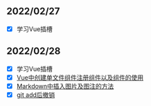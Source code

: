 ## 2022/02/27

- [x] 学习Vue插槽

## 2022/02/28

- [x] 学习Vue插槽
- [x]  [Vue中创建单文件组件注册组件以及组件的使用](https://wangyufei.fun/2022/02/28/Vue%E4%B8%AD%E5%88%9B%E5%BB%BA%E5%8D%95%E6%96%87%E4%BB%B6%E7%BB%84%E4%BB%B6%20%E6%B3%A8%E5%86%8C%E7%BB%84%E4%BB%B6%20%E4%BB%A5%E5%8F%8A%E7%BB%84%E4%BB%B6%E7%9A%84%E4%BD%BF%E7%94%A8/)
- [x]  [Markdown中插入图片及图注的方法](https://wangyufei.fun/2022/02/28/Markdown%E4%B8%AD%E6%8F%92%E5%85%A5%E5%9B%BE%E7%89%87%E5%8F%8A%E5%9B%BE%E6%B3%A8%E7%9A%84%E6%96%B9%E6%B3%95/)
- [x]  [git add后撤销](https://wangyufei.fun/2022/02/28/git%20add%E5%90%8E%E6%92%A4%E9%94%80/)